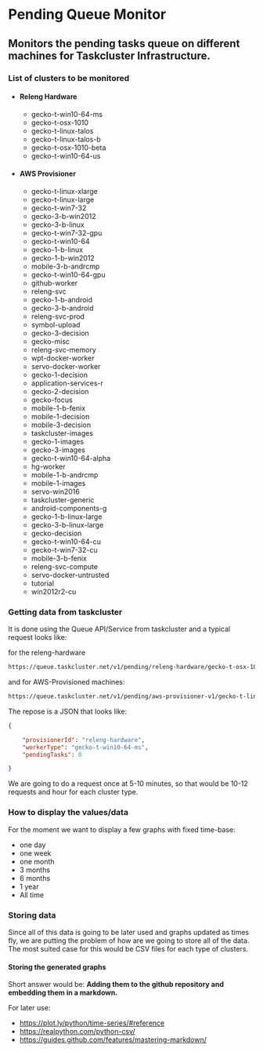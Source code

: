 # Pending Queue Monitor

## Monitors the pending tasks queue on different machines for Taskcluster Infrastructure.

### List of clusters to be monitored

- #### Releng Hardware

    - gecko-t-win10-64-ms
    - gecko-t-osx-1010
    - gecko-t-linux-talos
    - gecko-t-linux-talos-b
    - gecko-t-osx-1010-beta
    - gecko-t-win10-64-us

- #### AWS Provisioner

    - gecko-t-linux-xlarge
    - gecko-t-linux-large
    - gecko-t-win7-32
    - gecko-3-b-win2012
    - gecko-3-b-linux
    - gecko-t-win7-32-gpu
    - gecko-t-win10-64
    - gecko-1-b-linux
    - gecko-1-b-win2012
    - mobile-3-b-andrcmp
    - gecko-t-win10-64-gpu
    - github-worker
    - releng-svc
    - gecko-1-b-android
    - gecko-3-b-android
    - releng-svc-prod
    - symbol-upload
    - gecko-3-decision
    - gecko-misc
    - releng-svc-memory
    - wpt-docker-worker
    - servo-docker-worker
    - gecko-1-decision
    - application-services-r
    - gecko-2-decision
    - gecko-focus
    - mobile-1-b-fenix
    - mobile-1-decision
    - mobile-3-decision
    - taskcluster-images
    - gecko-1-images
    - gecko-3-images
    - gecko-t-win10-64-alpha
    - hg-worker
    - mobile-1-b-andrcmp
    - mobile-1-images
    - servo-win2016
    - taskcluster-generic
    - android-components-g
    - gecko-1-b-linux-large
    - gecko-3-b-linux-large
    - gecko-decision
    - gecko-t-win10-64-cu
    - gecko-t-win7-32-cu
    - mobile-3-b-fenix
    - releng-svc-compute
    - servo-docker-untrusted
    - tutorial
    - win2012r2-cu

### Getting data from taskcluster

It is done using the Queue API/Service from taskcluster and a typical request looks like:

for the releng-hardware

```html
https://queue.taskcluster.net/v1/pending/releng-hardware/gecko-t-osx-1010
```

and for AWS-Provisioned machines:

```html
https://queue.taskcluster.net/v1/pending/aws-provisioner-v1/gecko-t-linux-xlarge
```

The repose is a JSON that looks like:

```json
{

    "provisionerId": "releng-hardware",
    "workerType": "gecko-t-win10-64-ms",
    "pendingTasks": 0

}
```

We are going to do a request once at 5-10 minutes, so that would be 10-12 requests and hour for each cluster type.

### How to display the values/data

For the moment we want to display a few graphs with fixed time-base:
- one day
- one week
- one month
- 3 months
- 6 months
- 1 year
- All time

### Storing data

Since all of this data is going to be later used and graphs updated as times fly,  we are putting the problem of how are we going to store all of the data.
The most suited case for this would be CSV files for each type of clusters.

#### Storing the generated graphs

Short answer would be: **Adding them to the github repository and embedding them in a markdown.**


For later use:
 - https://plot.ly/python/time-series/#reference
 - https://realpython.com/python-csv/
 - https://guides.github.com/features/mastering-markdown/
